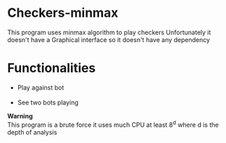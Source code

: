 # Checkers-minmax
This program uses minmax algorithm to play checkers
Unfortunately it doesn't have a Graphical interface so 
it doesn't have any dependency 

# Functionalities
<ul>
<li>Play against bot</li><br>
<li>See two bots playing</li>
</ul>
<b >Warning</b><br>
This program is a brute force it uses much CPU at least
8<sup>d</sup> where d is the depth of analysis
